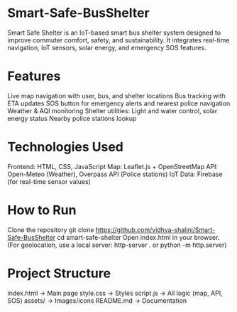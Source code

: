 # Smart-Safe-BusShelter
Smart Safe Shelter is an IoT-based smart bus shelter system designed to improve commuter comfort, safety, and sustainability.
It integrates real-time navigation, IoT sensors, solar energy, and emergency SOS features.

# Features
Live map navigation with user, bus, and shelter locations
Bus tracking with ETA updates
SOS button for emergency alerts and nearest police navigation
Weather & AQI monitoring
Shelter utilities: Light and water control, solar energy status
Nearby police stations lookup

# Technologies Used
Frontend: HTML, CSS, JavaScript
Map: Leaflet.js + OpenStreetMap
API: Open-Meteo (Weather), Overpass API (Police stations)
IoT Data: Firebase (for real-time sensor values)

#  How to Run
Clone the repository
git clone https://github.com/vidhya-shalini/Smart-Safe-BusShelter
cd smart-safe-shelter
Open index.html in your browser.
(For geolocation, use a local server: http-server . or python -m http.server)

 # Project Structure
index.html      → Main page
style.css       → Styles
script.js       → All logic (map, API, SOS)
assets/         → Images/icons
README.md       → Documentation

